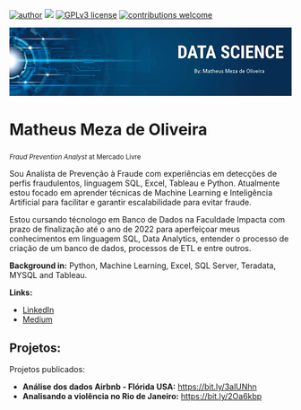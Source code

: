 [![author](https://img.shields.io/badge/author-mathmeza-red.svg)](https://www.linkedin.com/in/matheus-meza-26956bb6) [![](https://img.shields.io/badge/python-3.7+-blue.svg)](https://www.python.org/downloads/release/python-365/) [![GPLv3 license](https://img.shields.io/badge/License-GPLv3-blue.svg)](http://perso.crans.org/besson/LICENSE.html) [![contributions welcome](https://img.shields.io/badge/contributions-welcome-brightgreen.svg?style=flat)](https://github.com/carlosfab/data_science/issues)

<p align="center">
  <img src="banner_.png" >
</p>

# Matheus Meza de Oliveira
<sub>*Fraud Prevention Analyst* at Mercado Livre</sub>

Sou Analista de Prevenção à Fraude com experiências em detecções de perfis fraudulentos, linguagem SQL, Excel, Tableau e Python. Atualmente estou focado em aprender técnicas de Machine Learning e Inteligência Artificial para facilitar e garantir escalabilidade para evitar fraude.

Estou cursando técnologo em Banco de Dados na Faculdade Impacta com prazo de finalização até o ano de 2022 para aperfeiçoar meus conhecimentos em linguagem SQL, Data Analytics, entender o processo de criação de um banco de dados, processos de ETL e entre outros. 

**Background in:** Python, Machine Learning, Excel, SQL Server, Teradata, MYSQL and Tableau.

**Links:**
* [LinkedIn](https://www.linkedin.com/in/matheus-meza-de-oliveira-26956bb6)
* [Medium](https://medium.com/@matheusmeza1)


## Projetos:
Projetos publicados:

* **Análise dos dados Airbnb - Flórida USA:** https://bit.ly/3alUNhn
* **Analisando a violência no Rio de Janeiro:** https://bit.ly/2Oa6kbp
